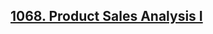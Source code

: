 <h2><a href="https://leetcode.com/problems/product-sales-analysis-i/description/">1068. Product Sales Analysis I
</a></h2>
